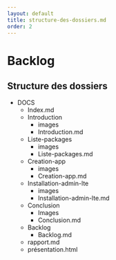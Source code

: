 ```yaml
---
layout: default
title: structure-des-dossiers.md
order: 2
---
```

<!--  -->

# Backlog

## Structure des dossiers

- DOCS
  - Index.md
  - Introduction
    - images
    - Introduction.md
  - Liste-packages
    - images
    - Liste-packages.md
  - Creation-app
    - images
    - Creation-app.md
  - Installation-admin-lte
    - images
    - Installation-admin-lte.md
  - Conclusion
    - Images
    - Conclusion.md
  - Backlog
    - Backlog.md
  -  rapport.md
  -  présentation.html
